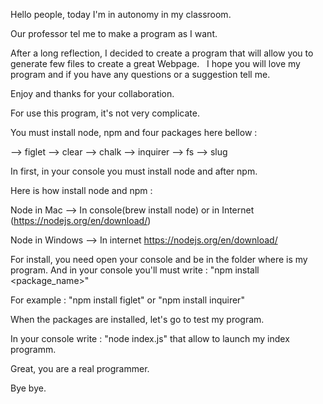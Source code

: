 Hello people, today I'm in autonomy in my classroom.

Our professor tel me to make a program as I want. 

After a long reflection, I decided to create a program that will allow you to generate few files to create a great Webpage.
 
I hope you will love my program and if you have any questions or a suggestion tell me.

Enjoy and thanks for your collaboration.

For use this program, it's not very complicate.

You must install node, npm and four packages here bellow :

--> figlet
--> clear
--> chalk
--> inquirer
--> fs
--> slug

In first, in your console you must install node and after npm.

Here is how install node and npm : 

Node in Mac --> In console(brew install node) or in Internet (https://nodejs.org/en/download/)

Node in Windows --> In internet https://nodejs.org/en/download/

For install, you need open your console and be in the folder where is my program.
And in your console you'll must write : "npm install <package_name>"

For example : "npm install figlet" or "npm install inquirer"

When the packages are installed, let's go to test my program.

In your console write : "node index.js" that allow to launch my index programm.

Great, you are a real programmer.

Bye bye.